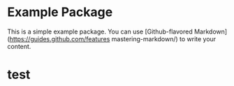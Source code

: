 # Example Package

This is a simple example package. You can use [Github-flavored Markdown](https://guides.github.com/features mastering-markdown/) to write your content.
# test
